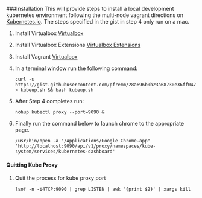 ###Installation
This will provide steps to install a local development kubernetes environment following the multi-node vagrant directions on [Kubernetes.io](http://kubernetes.io/).  The steps specified in the gist in step 4 only run on a mac.

1. Install Virtualbox [Virtualbox](https://www.virtualbox.org/wiki/Downloads)
2. Install Virtualbox Extensions [Virtualbox Extensions](http://download.virtualbox.org/virtualbox/5.0.18/Oracle_VM_VirtualBox_Extension_Pack-5.0.18-106667.vbox-extpack)
3. Install Vagrant [Virtualbox](https://www.virtualbox.org/wiki/Downloads)
4. In a terminal window run the following command:

    ``` shell
    curl -s https://gist.githubusercontent.com/pfremm/28a696b0b23a68730e36ff0476b1a42d/raw/d104d3e7fb897dc7b96e0d4a3d65089bcfc5b673/kubeup.sh > kubeup.sh && bash kubeup.sh
    ```
5. After Step 4 completes run:

    ``` shell
    nohup kubectl proxy --port=9090 &
    ```
6. Finally run the command below to launch chrome to the appropriate page.

    ``` shell
    /usr/bin/open -a "/Applications/Google Chrome.app" 'http://localhost:9090/api/v1/proxy/namespaces/kube-system/services/kubernetes-dashboard'

    ```
#### Quitting Kube Proxy
1. Quit the process for kube proxy port

    ``` shell
    lsof -n -i4TCP:9090 | grep LISTEN | awk '{print $2}' | xargs kill
    ```

